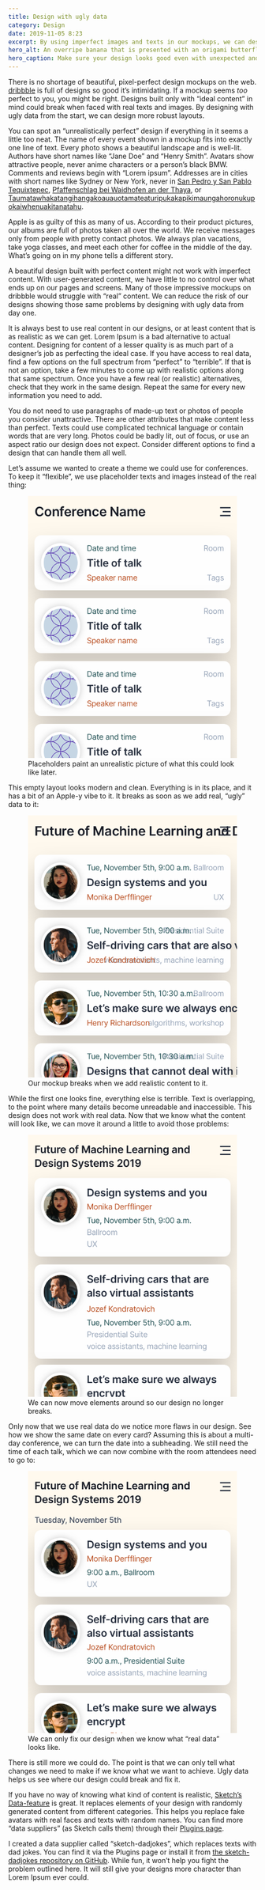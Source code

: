 ```yaml
---
title: Design with ugly data
category: Design
date: 2019-11-05 8:23
excerpt: By using imperfect images and texts in our mockups, we can design more robust layouts.
hero_alt: An overripe banana that is presented with an origami butterfly and flower petals.
hero_caption: Make sure your design looks good even with unexpected and unusual content.
---
```

There is no shortage of beautiful, pixel-perfect design mockups on the web. [dribbble](https://dribbble.com) is full of designs so good it’s intimidating. If a mockup seems _too_ perfect to you, you might be right. Designs built only with “ideal content” in mind could break when faced with real texts and images. By designing with ugly data from the start, we can design more robust layouts.

You can spot an “unrealistically perfect” design if everything in it seems a little too neat. The name of every event shown in a mockup fits into exactly one line of text. Every photo shows a beautiful landscape and is well-lit. Authors have short names like “Jane Doe” and “Henry Smith”. Avatars show attractive people, never anime characters or a person’s black BMW. Comments and reviews begin with “Lorem ipsum”. Addresses are in cities with short names like Sydney or New York, never in [San Pedro y San Pablo Tequixtepec](https://en.wikipedia.org/wiki/San_Pedro_y_San_Pablo_Tequixtepec), [Pfaffenschlag bei Waidhofen an der Thaya](https://en.wikipedia.org/wiki/Pfaffenschlag_bei_Waidhofen), or [Taumatawhakatangihangakoauauotamateaturipukakapikimaungahoronukupokaiwhenuakitanatahu](https://en.wikipedia.org/wiki/Taumatawhakatangihangakoauauotamateaturipukakapikimaungahoronukupokaiwhenuakitanatahu).

Apple is as guilty of this as many of us. According to their product pictures, our albums are full of photos taken all over the world. We receive messages only from people with pretty contact photos. We always plan vacations, take yoga classes, and meet each other for coffee in the middle of the day. What’s going on in my phone tells a different story.

A beautiful design built with perfect content might not work with imperfect content. With user-generated content, we have little to no control over what ends up on our pages and screens. Many of those impressive mockups on dribbble would struggle with “real” content. We can reduce the risk of our designs showing those same problems by designing with ugly data from day one.

It is always best to use real content in our designs, or at least content that is as realistic as we can get. Lorem Ipsum is a bad alternative to actual content. Designing for content of a lesser quality is as much part of a designer’s job as perfecting the ideal case. If you have access to real data, find a few options on the full spectrum from “perfect” to “terrible”. If that is not an option, take a few minutes to come up with realistic options along that same spectrum. Once you have a few real (or realistic) alternatives, check that they work in the same design. Repeat the same for every new information you need to add.

You do not need to use paragraphs of made-up text or photos of people you consider unattractive. There are other attributes that make content less than perfect. Texts could use complicated technical language or contain words that are very long. Photos could be badly lit, out of focus, or use an aspect ratio our design does not expect. Consider different options to find a design that can handle them all well.

Let’s assume we wanted to create a theme we could use for conferences. To keep it “flexible”, we use placeholder texts and images instead of the real thing:

<figure>
  <img src="/assets/posts/design-with-ugly-data/mockup-empty.png" alt="Mockup of a page that could be used for conferences">

  <figcaption>
    Placeholders paint an unrealistic picture of what this could look like later.
  </figcaption>
</figure>

This empty layout looks modern and clean. Everything is in its place, and it has a bit of an Apple-y vibe to it. It breaks as soon as we add real, “ugly” data to it:

<figure>
  <img src="/assets/posts/design-with-ugly-data/mockup-with-content.png" alt="The previous mockup with realistic data">

  <figcaption>
    Our mockup breaks when we add realistic content to it.
  </figcaption>
</figure>

While the first one looks fine, everything else is terrible. Text is overlapping, to the point where many details become unreadable and inaccessible. This design does not work with real data. Now that we know what the content will look like, we can move it around a little to avoid those problems:

<figure>
  <img src="/assets/posts/design-with-ugly-data/mockup-with-all-content-visible.png" alt="An iteration of the broken design">

  <figcaption>
    We can now move elements around so our design no longer breaks.
  </figcaption>
</figure>

Only now that we use real data do we notice more flaws in our design. See how we show the same date on every card? Assuming this is about a multi-day conference, we can turn the date into a subheading. We still need the time of each talk, which we can now combine with the room attendees need to go to:

<figure>
  <img src="/assets/posts/design-with-ugly-data/mockup-with-cleaned-up-content.png" alt="An improvement on the previous iteration">

  <figcaption>
    We can only fix our design when we know what “real data” looks like.
  </figcaption>
</figure>

There is still more we could do. The point is that we can only tell what changes we need to make if we know what we want to achieve. Ugly data helps us see where our design could break and fix it.

If you have no way of knowing what kind of content is realistic, [Sketch’s Data-feature](https://www.sketch.com/docs/data/) is great. It replaces elements of your design with randomly generated content from different categories. This helps you replace fake avatars with real faces and texts with random names. You can find more “data suppliers” (as Sketch calls them) through their [Plugins page](https://www.sketch.com/extensions/plugins/).

I created a data supplier called “sketch-dadjokes”, which replaces texts with dad jokes. You can find it via the Plugins page or install it from [the sketch-dadjokes repository on GitHub](https://github.com/domhabersack/sketch-dadjokes). While fun, it won’t help you fight the problem outlined here. It will still give your designs more character than Lorem Ipsum ever could.
